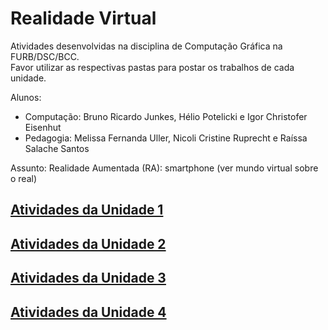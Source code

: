# Realidade Virtual

Atividades desenvolvidas na disciplina de Computação Gráfica na FURB/DSC/BCC.  
Favor utilizar as respectivas pastas para postar os trabalhos de cada unidade.  

Alunos:  

- Computação: Bruno Ricardo Junkes, Hélio Potelicki e Igor Christofer Eisenhut  
- Pedagogia: Melissa Fernanda Uller, Nicoli Cristine Ruprecht e Raíssa Salache Santos  

Assunto: Realidade Aumentada (RA): smartphone (ver mundo virtual sobre o real)  

## [Atividades da Unidade 1](unidade_1 "Atividades da Unidade 1")  

## [Atividades da Unidade 2](unidade_2 "Atividades da Unidade 2")  

## [Atividades da Unidade 3](unidade_3 "Atividades da Unidade 3")  

## [Atividades da Unidade 4](unidade_4 "Atividades da Unidade 4")  
